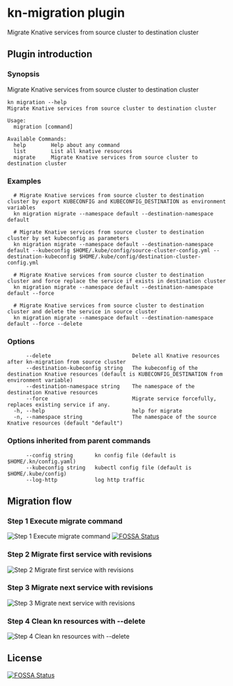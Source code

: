 # kn-migration plugin

Migrate Knative services from source cluster to destination cluster

## Plugin introduction

### Synopsis

Migrate Knative services from source cluster to destination cluster

```
kn migration --help
Migrate Knative services from source cluster to destination cluster

Usage:
  migration [command]

Available Commands:
  help        Help about any command
  list        List all knative resources
  migrate     Migrate Knative services from source cluster to destination cluster
```

### Examples

```
  # Migrate Knative services from source cluster to destination cluster by export KUBECONFIG and KUBECONFIG_DESTINATION as environment variables
  kn migration migrate --namespace default --destination-namespace default

  # Migrate Knative services from source cluster to destination cluster by set kubeconfig as parameters
  kn migration migrate --namespace default --destination-namespace default --kubeconfig $HOME/.kube/config/source-cluster-config.yml --destination-kubeconfig $HOME/.kube/config/destination-cluster-config.yml

  # Migrate Knative services from source cluster to destination cluster and force replace the service if exists in destination cluster
  kn migration migrate --namespace default --destination-namespace default --force

  # Migrate Knative services from source cluster to destination cluster and delete the service in source cluster
  kn migration migrate --namespace default --destination-namespace default --force --delete
```

### Options

```
      --delete                          Delete all Knative resources after kn-migration from source cluster
      --destination-kubeconfig string   The kubeconfig of the destination Knative resources (default is KUBECONFIG_DESTINATION from environment variable)
      --destination-namespace string    The namespace of the destination Knative resources
      --force                           Migrate service forcefully, replaces existing service if any.
  -h, --help                            help for migrate
  -n, --namespace string                The namespace of the source Knative resources (default "default")
```

### Options inherited from parent commands

```
      --config string       kn config file (default is $HOME/.kn/config.yaml)
      --kubeconfig string   kubectl config file (default is $HOME/.kube/config)
      --log-http            log http traffic
```

## Migration flow

### Step 1 Execute migrate command

![Step 1 Execute migrate command](docs/step1.png)
[![FOSSA Status](https://app.fossa.com/api/projects/git%2Bgithub.com%2Fknative-extensions%2Fkn-plugin-migration.svg?type=shield)](https://app.fossa.com/projects/git%2Bgithub.com%2Fknative-extensions%2Fkn-plugin-migration?ref=badge_shield)

### Step 2 Migrate first service with revisions

![Step 2 Migrate first service with revisions](docs/step2.png)

### Step 3 Migrate next service with revisions

![Step 3 Migrate next service with revisions](docs/step3.png)

### Step 4 Clean kn resources with --delete

![Step 4 Clean kn resources with --delete](docs/step4.png)


## License
[![FOSSA Status](https://app.fossa.com/api/projects/git%2Bgithub.com%2Fknative-extensions%2Fkn-plugin-migration.svg?type=large)](https://app.fossa.com/projects/git%2Bgithub.com%2Fknative-extensions%2Fkn-plugin-migration?ref=badge_large)